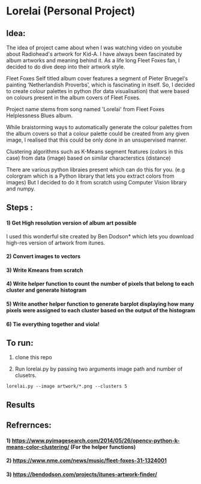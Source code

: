 # Lorelai (Personal Project)

## Idea:

The idea of project came about when I was watching video on youtube about Radiohead's artwork for Kid-A. I have always been fascinated by album artworks and meaning behind it. As a life long Fleet Foxes fan, I decided to do dive deep into their artwork style.

Fleet Foxes Self titled album cover features a segment of Pieter Bruegel‘s painting ‘Netherlandish Proverbs’, which is fascinating in itself. So, I decided to  create colour palettes in python (for data visualisation) that were based on colours present in the album covers of Fleet Foxes. 

Project name stems from song named 'Lorelai' from Fleet Foxes Helplessness Blues album.

While braistorming ways to automatically generate the colour palettes from the album covers so that a colour palette could be created from any given image, I realised that this could be only done in an unsupervised manner. 

Clustering algorithms such as K-Means segment features (colors in this case) from data (image) based on similar characterstics (distance)

There are various python libraies present which can do this for you. (e.g colorgram which is a Python library that lets you extract colors from images)
But I decided to do it from scratch using Computer Vision library and numpy. 

## Steps :

#### 1) Get High resolution version of album art possible

I used this wonderful site created by Ben Dodson* which lets you download high-res version of artwork from itunes.

#### 2) Convert images to vectors

#### 3) Write Kmeans from scratch

#### 4) Write helper function to count the number of pixels that belong to each cluster and generate histogram

#### 5) Write another helper function to generate barplot displaying how many pixels were assigned to each cluster based on the output of the histogram

#### 6) Tie everything together and viola!


## To run:

1) clone this repo

2) Run lorelai.py by passing two arguments image path and number of clusetrs. 

```
lorelai.py --image artwork/*.png --clusters 5
```


## Results 


## Refrernces:

#### 1) https://www.pyimagesearch.com/2014/05/26/opencv-python-k-means-color-clustering/ (For the helper functions)

#### 2) https://www.nme.com/news/music/fleet-foxes-31-1324001

#### 3) https://bendodson.com/projects/itunes-artwork-finder/
